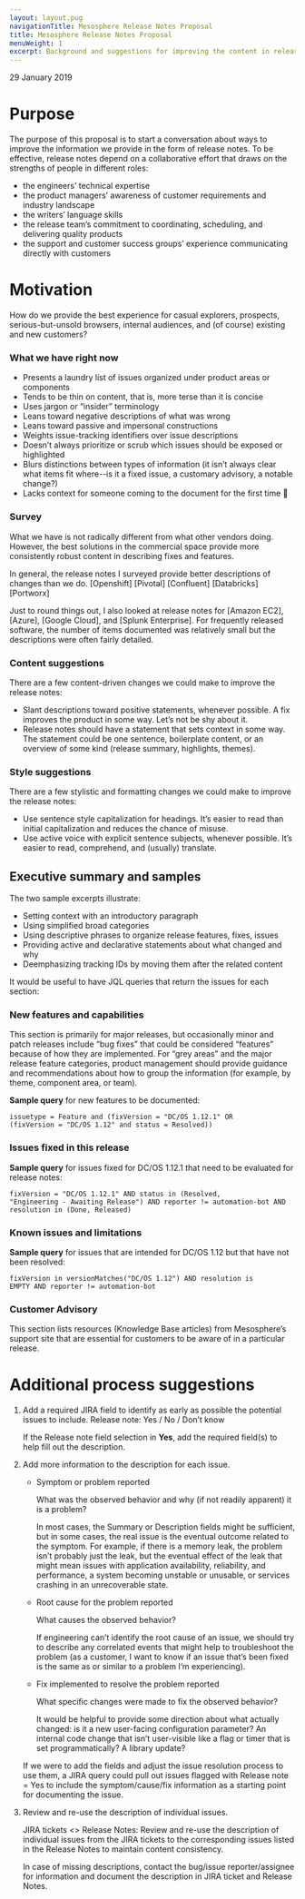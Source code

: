 ```yaml
---
layout: layout.pug
navigationTitle: Mesosphere Release Notes Proposal
title: Mesosphere Release Notes Proposal
menuWeight: 1
excerpt: Background and suggestions for improving the content in release notes
---
```

29 January 2019

# Purpose
The purpose of this proposal is to start a conversation about ways to improve the information we provide in the form of release notes. To be effective, release notes depend on a collaborative effort that draws on the strengths of people in different roles:

* the engineers’ technical expertise
* the product managers’ awareness of customer requirements and industry landscape
* the writers’ language skills
* the release team’s commitment to coordinating, scheduling, and delivering quality products
* the support and customer success groups’ experience communicating directly with customers

# Motivation
How do we provide the best experience for casual explorers, prospects, serious-but-unsold browsers, internal audiences, and (of course) existing and new customers?

### What we have right now
* Presents a laundry list of issues organized under product areas or components
* Tends to be thin on content, that is, more terse than it is concise
* Uses jargon or “insider” terminology
* Leans toward negative descriptions of what was wrong
* Leans toward passive and impersonal constructions
* Weights issue-tracking identifiers over issue descriptions
* Doesn’t always prioritize or scrub which issues should be exposed or highlighted
* Blurs distinctions between types of information (it isn’t always clear what items fit where--is it a fixed issue, a customary advisory, a notable change?)
* Lacks context for someone coming to the document for the first time

### Survey
What we have is not radically different from what other vendors doing. However, the best solutions in the commercial space provide more consistently robust content in describing fixes and features. 

In general, the release notes I surveyed provide better descriptions of changes than we do.
[Openshift]
[Pivotal]
[Confluent]
[Databricks]
[Portworx]

Just to round things out, I also looked at release notes for [Amazon EC2], [Azure], [Google Cloud], and [Splunk Enterprise]. For frequently released software, the number of items documented was relatively small but the descriptions were often fairly detailed.

### Content suggestions
There are a few content-driven changes we could make to improve the release notes:
* Slant descriptions toward positive statements, whenever possible. A fix improves the product in some way. Let’s not be shy about it.
* Release notes should have a statement that sets context in some way. The statement could be one sentence, boilerplate content, or an overview of some kind (release summary, highlights, themes).

### Style suggestions
There are a few stylistic and formatting changes we could make to improve the release notes:
* Use sentence style capitalization for headings. It’s easier to read than initial capitalization and reduces the chance of misuse.
* Use active voice with explicit sentence subjects, whenever possible. It’s easier to read, comprehend, and (usually) translate.

## Executive summary and samples
The two sample excerpts illustrate:
* Setting context with an introductory paragraph
* Using simplified broad categories
* Using descriptive phrases to organize release features, fixes, issues
* Providing active and declarative statements about what changed and why
* Deemphasizing tracking IDs by moving them after the related content

It would be useful to have JQL queries that return the issues for each section:

### New features and capabilities
This section is primarily for major releases, but occasionally minor and patch releases include “bug fixes” that could be considered “features” because of how they are implemented. For “grey areas” and the major release feature categories, product management should provide guidance and recommendations about how to group the information (for example, by theme, component area, or team).

**Sample query** for new features to be documented:

<code>issuetype = Feature and (fixVersion = "DC/OS 1.12.1" OR (fixVersion = "DC/OS 1.12" and status = Resolved))</code>

### Issues fixed in this release
**Sample query** for issues fixed for DC/OS 1.12.1 that need to be evaluated for release notes:

<code>fixVersion = "DC/OS 1.12.1" AND status in (Resolved, "Engineering - Awaiting Release") AND reporter != automation-bot AND resolution in (Done, Released)</code>

### Known issues and limitations
**Sample query** for issues that are intended for DC/OS 1.12 but that have not been resolved:

<code>fixVersion in versionMatches("DC/OS 1.12") AND resolution is EMPTY AND reporter != automation-bot</code>

### Customer Advisory 
This section lists resources (Knowledge Base articles) from Mesosphere’s support site that are essential for customers to be aware of in a particular release.

# Additional process suggestions
1. Add a required JIRA field to identify as early as possible the potential issues to include.
    Release note: Yes / No / Don’t know

    If the Release note field selection in **Yes**, add the required field(s) to help fill out the description.

1. Add more information to the description for each issue.
    * Symptom or problem reported

        What was the observed behavior and why (if not readily apparent) it is a problem?

        In most cases, the Summary or Description fields might be sufficient, but in some cases, the real issue is the eventual outcome related to the symptom. For example, if there is a memory leak, the problem isn’t probably just the leak, but the eventual effect of the leak that might mean issues with application availability, reliability, and performance, a system becoming unstable or unusable, or services crashing in an unrecoverable state.

    * Root cause for the problem reported

        What causes the observed behavior?

        If engineering can’t identify the root cause of an issue, we should try to describe any correlated events that might help to troubleshoot the problem (as a customer, I want to know if an issue that’s been fixed is the same as or similar to a problem I’m experiencing).

    * Fix implemented to resolve the problem reported

        What specific changes were made to fix the observed behavior?

        It would be helpful to provide some direction about what actually changed: is it a new user-facing configuration parameter? An internal code change that isn’t user-visible like a flag or timer that is set programmatically? A library update?

    If we were to add the fields and adjust the issue resolution process to use them, a JIRA query could pull out issues flagged with Release note = Yes to include the symptom/cause/fix information as a starting point for documenting the issue.

1. Review and re-use the description of individual issues.

    JIRA tickets <> Release Notes: Review and re-use the description of individual issues from the JIRA tickets to the corresponding issues listed in the Release Notes to maintain content consistency.

    In case of missing descriptions, contact the bug/issue reporter/assignee for information and document the description in JIRA ticket and Release Notes.
